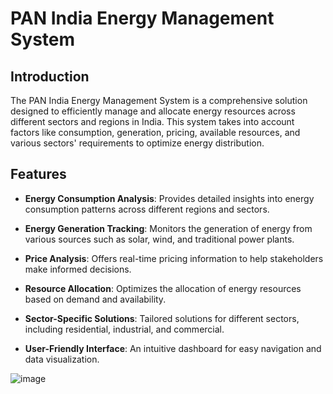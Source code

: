 
# PAN India Energy Management System
## Introduction

The PAN India Energy Management System is a comprehensive solution designed to efficiently manage and allocate energy resources across different sectors and regions in India. This system takes into account factors like consumption, generation, pricing, available resources, and various sectors' requirements to optimize energy distribution.

## Features

- **Energy Consumption Analysis**: Provides detailed insights into energy consumption patterns across different regions and sectors.

- **Energy Generation Tracking**: Monitors the generation of energy from various sources such as solar, wind, and traditional power plants.

- **Price Analysis**: Offers real-time pricing information to help stakeholders make informed decisions.

- **Resource Allocation**: Optimizes the allocation of energy resources based on demand and availability.

- **Sector-Specific Solutions**: Tailored solutions for different sectors, including residential, industrial, and commercial.

- **User-Friendly Interface**: An intuitive dashboard for easy navigation and data visualization.


![image](https://github.com/Yrk-Yashraj/India-Energy-Management-System/assets/107758107/423a3644-cb07-4b37-b710-650f356ac289)
